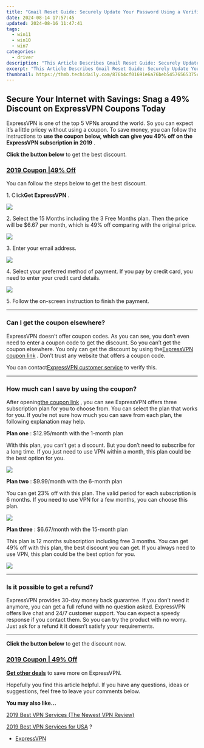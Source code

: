 ```yaml
---
title: "Gmail Reset Guide: Securely Update Your Password Using a Verification Code"
date: 2024-08-14 17:57:45
updated: 2024-08-16 11:47:41
tags:
  - win11
  - win10
  - win7
categories:
  - driver
description: "This Article Describes Gmail Reset Guide: Securely Update Your Password Using a Verification Code"
excerpt: "This Article Describes Gmail Reset Guide: Securely Update Your Password Using a Verification Code"
thumbnail: https://thmb.techidaily.com/876b4cf01691e6a76beb54576565375ccfec6aaf58375585e8d7cab9fd27ade4.jpg
---
```


## Secure Your Internet with Savings: Snag a 49% Discount on ExpressVPN Coupons Today

ExpressVPN is one of the top 5 VPNs around the world. So you can expect it’s a little pricey without using a coupon. To save money, you can follow the instructions to **use the coupon below, which can give you 49% off on the ExpressVPN subscription in 2019** .

**Click the button below**  to get the best discount.

### [2019 Coupon |49% Off](https://tools.techidaily.com/drivereasy/download/)

[](https://www.expressvpn.com/order) You can follow the steps below to get the best discount.  

 1\. Click**Get ExpressVPN** .

![](https://images.drivereasy.com/wp-content/uploads/2019/03/image-741.png)

 2\. Select the 15 Months including the 3 Free Months plan. Then the price will be $6.67 per month, which is 49% off comparing with the original price.

![](https://images.drivereasy.com/wp-content/uploads/2019/02/image-25.png)

3\. Enter your email address.

![](https://images.drivereasy.com/wp-content/uploads/2019/02/image-26.png)

 4\. Select your preferred method of payment. If you pay by credit card, you need to enter your credit card details.

![](https://images.drivereasy.com/wp-content/uploads/2019/02/image-27.png)

 5\. Follow the on-screen instruction to finish the payment.  

---

### **Can I get the coupon elsewhere?**

 ExpressVPN doesn’t offer coupon codes. As you can see, you don’t even need to enter a coupon code to get the discount. So you can’t get the coupon elsewhere. You only can get the discount by using the[ExpressVPN coupon link](https://www.expressvpn.com/order) . Don’t trust any website that offers a coupon code.  

 You can contact[ExpressVPN customer service](https://www.expressvpn.com/support/) to verify this.  

---

### **How much can I save by using the coupon?**

 After opening[the coupon link](https://www.expressvpn.com/order) , you can see ExpressVPN offers three subscription plan for you to choose from. You can select the plan that works for you. If you’re not sure how much you can save from each plan, the following explanation may help.  

**Plan one** : $12.95/month with the 1-month plan  

 With this plan, you can’t get a discount. But you don’t need to subscribe for a long time. If you just need to use VPN within a month, this plan could be the best option for you.

![](https://images.drivereasy.com/wp-content/uploads/2019/02/image-28.png)

**Plan two** : $9.99/month with the 6-month plan  

 You can get 23% off with this plan. The valid period for each subscription is 6 months. If you need to use VPN for a few months, you can choose this plan.

![](https://images.drivereasy.com/wp-content/uploads/2019/02/image-29.png)

**Plan three** : $6.67/month with the 15-month plan  

 This plan is 12 months subscription including free 3 months. You can get 49% off with this plan, the best discount you can get. If you always need to use VPN, this plan could be the best option for you.

![](https://images.drivereasy.com/wp-content/uploads/2019/02/image-30.png)

---

### **Is it possible to get a refund?**

 ExpressVPN provides 30-day money back guarantee. If you don’t need it anymore, you can get a full refund with no question asked. ExpressVPN offers live chat and 24/7 customer support. You can expect a speedy response if you contact them. So you can try the product with no worry. Just ask for a refund it it doesn’t satisfy your requirements.

---

**Click the button below** to get the discount now.  

### [2019 Coupon | 49% Off](https://tools.techidaily.com/drivereasy/download/)

**[Get other deals](https://tools.techidaily.com/drivereasy/download/)**  to save more on ExpressVPN.

 Hopefully you find this article helpful. If you have any questions, ideas or suggestions, feel free to leave your comments below.

**You may also like…**

[2019 Best VPN Services (The Newest VPN Review)](https://tools.techidaily.com/drivereasy/download/)

[2019 Best VPN Services for USA](https://tools.techidaily.com/drivereasy/download/) ?  

* [ExpressVPN](https://tools.techidaily.com/drivereasy/download/)

<ins class="adsbygoogle"
     style="display:block"
     data-ad-format="autorelaxed"
     data-ad-client="ca-pub-7571918770474297"
     data-ad-slot="1223367746"></ins>



<ins class="adsbygoogle"
     style="display:block"
     data-ad-client="ca-pub-7571918770474297"
     data-ad-slot="8358498916"
     data-ad-format="auto"
     data-full-width-responsive="true"></ins>
